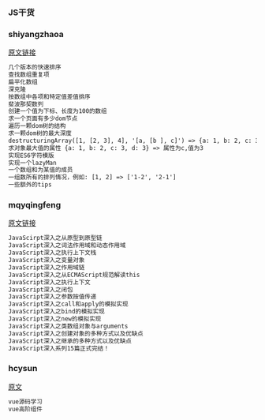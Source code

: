 ### JS干货

### shiyangzhaoa
[原文链接](https://github.com/shiyangzhaoa/easy-tips)  
```html
几个版本的快速排序
查找数组重复项
扁平化数组
深克隆
按数组中各项和特定值差值排序
斐波那契数列
创建一个值为下标、长度为100的数组
求一个页面有多少dom节点
遍历一颗dom树的结构
求一颗dom树的最大深度
destructuringArray([1, [2, 3], 4], '[a, [b ], c]') => {a: 1, b: 2, c: 3}, 无意中看到的，听说是阿里的面试题？
求对象最大值的属性 {a: 1, b: 2, c: 3, d: 3} => 属性为c,值为3
实现ES6字符模版
实现一个lazyMan
一个数组和为某值的成员
一组数所有的排列情况，例如: [1, 2] => ['1-2', '2-1']
一些额外的tips
```
### mqyqingfeng
[原文链接](https://github.com/mqyqingfeng/Blog)  
```html
JavaScirpt深入之从原型到原型链
JavaScript深入之词法作用域和动态作用域
JavaScript深入之执行上下文栈
JavaScript深入之变量对象
JavaScript深入之作用域链
JavaScript深入之从ECMAScript规范解读this
JavaScript深入之执行上下文
JavaScript深入之闭包
JavaScript深入之参数按值传递
JavaScript深入之call和apply的模拟实现
JavaScript深入之bind的模拟实现
JavaScript深入之new的模拟实现
JavaScript深入之类数组对象与arguments
JavaScript深入之创建对象的多种方式以及优缺点
JavaScript深入之继承的多种方式以及优缺点
JavaScript深入系列15篇正式完结！
```
### hcysun
[原文](http://hcysun.me/)
```html
vue源码学习
vue高阶组件
```